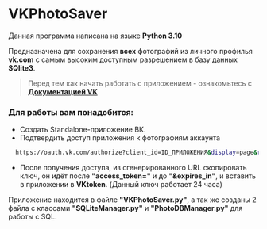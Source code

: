# VKPhotoSaver
Данная программа написана на языке **Python 3.10**


Предназначена для сохранения **всех** фотографий из личного профилья **vk.com** с самым высоким доступным разрешением в базу данных **SQlite3**.


> Перед тем как начать работать c приложением - ознакомьтесь с [**Документацией VK**](https://dev.vk.com/api/getting-started)


### Для работы вам понадобится:
- Создать Standalone-приложение ВК.
- Подтвердить доступ приложения к фотографиям аккаунта 
```bash 
  https://oauth.vk.com/authorize?client_id=ID_ПРИЛОЖЕНИЯ&display=page&redirect_uri=https://oauth.vk.com/blank.html&scope=photos&response_type=token&v=5.194
```
- После получения доступа, из сгенерированного URL скопировать ключ, он идёт после **"access_token="** и до **"&expires_in"**, и вставить в приложении в **VKtoken**. (Данный ключ работает 24 часа)


Приложение находится в файле **"VKPhotoSaver.py"**, а так же созданы 2 файла с классами **"SQLiteManager.py"** и **"PhotoDBManager.py"** для работы с SQL.
